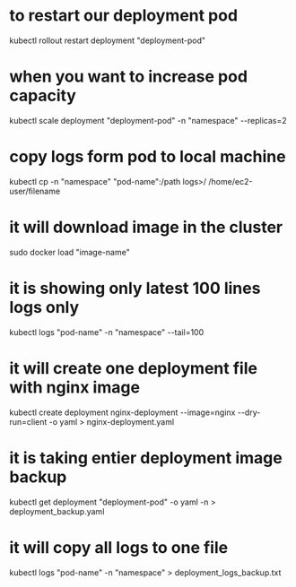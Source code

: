 # to restart our deployment pod
kubectl rollout restart deployment "deployment-pod"
                                      
# when you want to increase pod capacity 
kubectl scale deployment "deployment-pod" -n "namespace" --replicas=2
                                  
# copy logs form pod to local machine
kubectl cp -n "namespace" "pod-name":/path logs>/ /home/ec2-user/filename 
                                                                              
# it will download image in the cluster 
sudo docker load "image-name"
                                                    
# it is showing only latest 100 lines logs only 
kubectl logs "pod-name" -n "namespace" --tail=100        
   
# it will create one deployment file with nginx image
kubectl create deployment nginx-deployment --image=nginx  --dry-run=client -o yaml > nginx-deployment.yaml

# it is taking entier deployment image backup 
kubectl get deployment "deployment-pod" -o yaml -n <namespace> > deployment_backup.yaml                      
                                        
# it will copy all logs to one file
kubectl logs "pod-name" -n "namespace" > deployment_logs_backup.txt 
